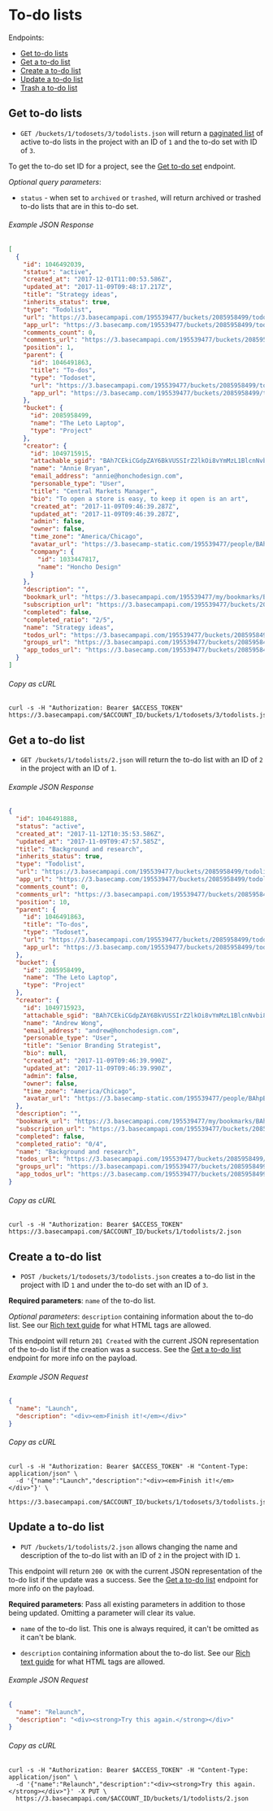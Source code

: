 To-do lists
===========

Endpoints:

- [Get to-do lists](#get-to-do-lists)
- [Get a to-do list](#get-a-to-do-list)
- [Create a to-do list](#create-a-to-do-list)
- [Update a to-do list](#update-a-to-do-list)
- [Trash a to-do list][trash]

Get to-do lists
---------------

* `GET /buckets/1/todosets/3/todolists.json` will return a [paginated list][pagination] of active to-do lists in the project with an ID of `1` and the to-do set with ID of `3`.

To get the to-do set ID for a project, see the [Get to-do set][todoset] endpoint.

_Optional query parameters_:

* `status` - when set to `archived` or `trashed`, will return archived or trashed to-do lists that are in this to-do set.

###### Example JSON Response
<!-- START GET /buckets/1/todosets/3/todolists.json -->
```json
[
  {
    "id": 1046492039,
    "status": "active",
    "created_at": "2017-12-01T11:00:53.586Z",
    "updated_at": "2017-11-09T09:48:17.217Z",
    "title": "Strategy ideas",
    "inherits_status": true,
    "type": "Todolist",
    "url": "https://3.basecampapi.com/195539477/buckets/2085958499/todolists/1046492039.json",
    "app_url": "https://3.basecamp.com/195539477/buckets/2085958499/todolists/1046492039",
    "comments_count": 0,
    "comments_url": "https://3.basecampapi.com/195539477/buckets/2085958499/recordings/1046492039/comments.json",
    "position": 1,
    "parent": {
      "id": 1046491863,
      "title": "To-dos",
      "type": "Todoset",
      "url": "https://3.basecampapi.com/195539477/buckets/2085958499/todosets/1046491863.json",
      "app_url": "https://3.basecamp.com/195539477/buckets/2085958499/todosets/1046491863"
    },
    "bucket": {
      "id": 2085958499,
      "name": "The Leto Laptop",
      "type": "Project"
    },
    "creator": {
      "id": 1049715915,
      "attachable_sgid": "BAh7CEkiCGdpZAY6BkVUSSIrZ2lkOi8vYmMzL1BlcnNvbi8xMDQ5NzE1OTE1P2V4cGlyZXNfaW4GOwBUSSIMcHVycG9zZQY7AFRJIg9hdHRhY2hhYmxlBjsAVEkiD2V4cGlyZXNfYXQGOwBUMA==--5f103c46d4f123f0068fcd0192a0f7fea7f26193",
      "name": "Annie Bryan",
      "email_address": "annie@honchodesign.com",
      "personable_type": "User",
      "title": "Central Markets Manager",
      "bio": "To open a store is easy, to keep it open is an art",
      "created_at": "2017-11-09T09:46:39.287Z",
      "updated_at": "2017-11-09T09:46:39.287Z",
      "admin": false,
      "owner": false,
      "time_zone": "America/Chicago",
      "avatar_url": "https://3.basecamp-static.com/195539477/people/BAhpBMtkkT4=--e609ef146e39f9ca5e4bb7242fdfd50aec4c3b3f/avatar-64-x4",
      "company": {
        "id": 1033447817,
        "name": "Honcho Design"
      }
    },
    "description": "",
    "bookmark_url": "https://3.basecampapi.com/195539477/my/bookmarks/BAh7CEkiCGdpZAY6BkVUSSIuZ2lkOi8vYmMzL1JlY29yZGluZy8xMDQ2NDkyMDM5P2V4cGlyZXNfaW4GOwBUSSIMcHVycG9zZQY7AFRJIg1yZWFkYWJsZQY7AFRJIg9leHBpcmVzX2F0BjsAVDA=--86725cce5d06ac1ebeb3ff3833e950a91815ec9c.json",
    "subscription_url": "https://3.basecampapi.com/195539477/buckets/2085958499/recordings/1046492039/subscription.json",
    "completed": false,
    "completed_ratio": "2/5",
    "name": "Strategy ideas",
    "todos_url": "https://3.basecampapi.com/195539477/buckets/2085958499/todolists/1046492039/todos.json",
    "groups_url": "https://3.basecampapi.com/195539477/buckets/2085958499/todolists/1046492039/groups.json",
    "app_todos_url": "https://3.basecamp.com/195539477/buckets/2085958499/todolists/1046492039/todos"
  }
]
```
<!-- END GET /buckets/1/todosets/3/todolists.json -->
###### Copy as cURL

``` shell
curl -s -H "Authorization: Bearer $ACCESS_TOKEN" https://3.basecampapi.com/$ACCOUNT_ID/buckets/1/todosets/3/todolists.json
```


Get a to-do list
----------------

* `GET /buckets/1/todolists/2.json` will return the to-do list with an ID of `2` in the project with an ID of `1`.

###### Example JSON Response
<!-- START GET /buckets/1/todolists/2.json -->
```json
{
  "id": 1046491888,
  "status": "active",
  "created_at": "2017-11-12T10:35:53.586Z",
  "updated_at": "2017-11-09T09:47:57.585Z",
  "title": "Background and research",
  "inherits_status": true,
  "type": "Todolist",
  "url": "https://3.basecampapi.com/195539477/buckets/2085958499/todolists/1046491888.json",
  "app_url": "https://3.basecamp.com/195539477/buckets/2085958499/todolists/1046491888",
  "comments_count": 0,
  "comments_url": "https://3.basecampapi.com/195539477/buckets/2085958499/recordings/1046491888/comments.json",
  "position": 10,
  "parent": {
    "id": 1046491863,
    "title": "To-dos",
    "type": "Todoset",
    "url": "https://3.basecampapi.com/195539477/buckets/2085958499/todosets/1046491863.json",
    "app_url": "https://3.basecamp.com/195539477/buckets/2085958499/todosets/1046491863"
  },
  "bucket": {
    "id": 2085958499,
    "name": "The Leto Laptop",
    "type": "Project"
  },
  "creator": {
    "id": 1049715923,
    "attachable_sgid": "BAh7CEkiCGdpZAY6BkVUSSIrZ2lkOi8vYmMzL1BlcnNvbi8xMDQ5NzE1OTIzP2V4cGlyZXNfaW4GOwBUSSIMcHVycG9zZQY7AFRJIg9hdHRhY2hhYmxlBjsAVEkiD2V4cGlyZXNfYXQGOwBUMA==--0097e07e5ccce36073f440e82fb4af95d149923a",
    "name": "Andrew Wong",
    "email_address": "andrew@honchodesign.com",
    "personable_type": "User",
    "title": "Senior Branding Strategist",
    "bio": null,
    "created_at": "2017-11-09T09:46:39.990Z",
    "updated_at": "2017-11-09T09:46:39.990Z",
    "admin": false,
    "owner": false,
    "time_zone": "America/Chicago",
    "avatar_url": "https://3.basecamp-static.com/195539477/people/BAhpBNNkkT4=--2d4c6d1c153687c71c54960854a6d672311b536e/avatar-64-x4"
  },
  "description": "",
  "bookmark_url": "https://3.basecampapi.com/195539477/my/bookmarks/BAh7CEkiCGdpZAY6BkVUSSIuZ2lkOi8vYmMzL1JlY29yZGluZy8xMDQ2NDkxODg4P2V4cGlyZXNfaW4GOwBUSSIMcHVycG9zZQY7AFRJIg1yZWFkYWJsZQY7AFRJIg9leHBpcmVzX2F0BjsAVDA=--73828ccc551554287ab8958db2050a59696ff06c.json",
  "subscription_url": "https://3.basecampapi.com/195539477/buckets/2085958499/recordings/1046491888/subscription.json",
  "completed": false,
  "completed_ratio": "0/4",
  "name": "Background and research",
  "todos_url": "https://3.basecampapi.com/195539477/buckets/2085958499/todolists/1046491888/todos.json",
  "groups_url": "https://3.basecampapi.com/195539477/buckets/2085958499/todolists/1046491888/groups.json",
  "app_todos_url": "https://3.basecamp.com/195539477/buckets/2085958499/todolists/1046491888/todos"
}
```
<!-- END GET /buckets/1/todolists/2.json -->
###### Copy as cURL

``` shell
curl -s -H "Authorization: Bearer $ACCESS_TOKEN" https://3.basecampapi.com/$ACCOUNT_ID/buckets/1/todolists/2.json
```


Create a to-do list
-------------------

* `POST /buckets/1/todosets/3/todolists.json` creates a to-do list in the project with ID `1` and under the to-do set with an ID of `3`.

**Required parameters**: `name` of the to-do list.

_Optional parameters_: `description` containing information about the to-do list. See our [Rich text guide][rich] for what HTML tags are allowed.

This endpoint will return `201 Created` with the current JSON representation of the to-do list if the creation was a success. See the [Get a to-do list](#get-a-to-do-list) endpoint for more info on the payload.

###### Example JSON Request

``` json
{
  "name": "Launch",
  "description": "<div><em>Finish it!</em></div>"
}
```

###### Copy as cURL

``` shell
curl -s -H "Authorization: Bearer $ACCESS_TOKEN" -H "Content-Type: application/json" \
  -d '{"name":"Launch","description":"<div><em>Finish it!</em></div>"}' \
  https://3.basecampapi.com/$ACCOUNT_ID/buckets/1/todosets/3/todolists.json
```


Update a to-do list
-------------------

* `PUT /buckets/1/todolists/2.json` allows changing the name and description of the to-do list with an ID of `2` in the project with ID `1`.

This endpoint will return `200 OK` with the current JSON representation of the to-do list if the update was a success. See the [Get a to-do list](#get-a-to-do-list) endpoint for more info on the payload.

**Required parameters**: Pass all existing parameters in addition to those being updated. Omitting a parameter will clear its value.

* `name` of the to-do list. This one is always required, it can't be omitted as it can't be blank.

* `description` containing information about the to-do list. See our [Rich text guide][rich] for what HTML tags are allowed.

###### Example JSON Request

``` json
{
  "name": "Relaunch",
  "description": "<div><strong>Try this again.</strong></div>"
}
```

###### Copy as cURL

``` shell
curl -s -H "Authorization: Bearer $ACCESS_TOKEN" -H "Content-Type: application/json" \
  -d '{"name":"Relaunch","description":"<div><strong>Try this again.</strong></div>"}' -X PUT \
  https://3.basecampapi.com/$ACCOUNT_ID/buckets/1/todolists/2.json
```


[trash]: https://github.com/basecamp/bc3-api/blob/master/sections/recordings.md#trash-a-recording
[pagination]: https://github.com/basecamp/bc3-api/blob/master/README.md#pagination
[todoset]: https://github.com/basecamp/bc3-api/blob/master/sections/todosets.md#get-to-do-set
[todos]: https://github.com/basecamp/bc3-api/blob/master/sections/todos.md#to-dos
[rich]: https://github.com/basecamp/bc3-api/blob/master/sections/rich_text.md
